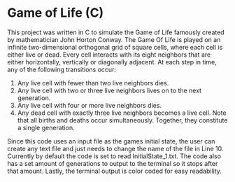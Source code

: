 # Game of Life (C)

This project was written in C to simulate the Game of Life famously created by mathematician John Horton Conway. The Game Of Life is played on an infinite two-dimensional orthogonal grid of square cells, where each cell is either live or dead. Every cell interacts with its eight neighbors that are either horizontally, vertically or diagonally adjacent. At each step in time, any of the following transitions occur:

1. Any live cell with fewer than two live neighbors dies.
2. Any live cell with two or three live neighbors lives on to the next generation.
3. Any live cell with four or more live neighbors dies.
4. Any dead cell with exactly three live neighbors becomes a live cell. Note that all births and deaths occur simultaneously. Together, they constitute a single generation.

Since this code uses an input file as the games initial state, the user can create any text file and just needs to change the name of the file in Line 10. Currently by default the code is set to read InitialState_1.txt. The code also has a set amount of generations to output to the terminal so it stops after that amount. Lastly, the terminal output is color coded for easy readability.
